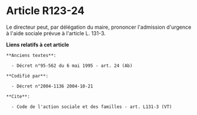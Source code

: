 # Article R123-24

Le directeur peut, par délégation du maire, prononcer l'admission d'urgence à l'aide sociale prévue à l'article L. 131-3.

**Liens relatifs à cet article**

	**Anciens textes**:

	  - Décret n°95-562 du 6 mai 1995 - art. 24 (Ab)

	**Codifié par**:

	  - Décret n°2004-1136 2004-10-21

	**Cite**:

	  - Code de l'action sociale et des familles - art. L131-3 (VT)
